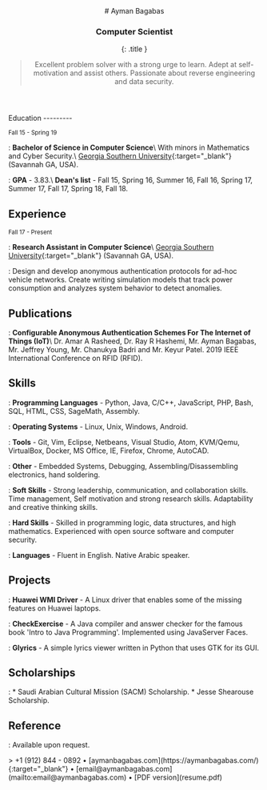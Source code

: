 <head>
    <meta charset="utf-8" />
    <meta name="viewport" content="width=device-width, initial-scale=1.0, user-scalable=yes" />
    <style>
        code{white-space: pre-wrap;}
        span.smallcaps{font-variant: small-caps;}
        span.underline{text-decoration: underline;}
        div.column{display: inline-block; vertical-align: top; width: 50%;}
    </style>
    <link href="https://fonts.googleapis.com/css?family=Open+Sans:400,700,800" rel="stylesheet">
    <link rel="stylesheet" href="style.css" />
    <!--[if lt IE 9]>
      <script src="//cdnjs.cloudflare.com/ajax/libs/html5shiv/3.7.3/html5shiv-printshiv.min.js"></script>
    <![endif]-->
    <title>Ayman Bagabas - resume</title>
</head>

<body>
<header>
<div class="wrap">
# Ayman Bagabas

### Computer Scientist
{: .title }
> Excellent problem solver with a strong urge to learn. Adept at self-motivation and assist others. Passionate about reverse engineering and data security.

</div>
</header>
<main>
<div class="wrap">
Education
---------

<small>Fall 15 - Spring 19</small>

:   **Bachelor of Science in Computer Science**\\
    With minors in Mathematics and Cyber Security.\\
    [Georgia Southern University](https://www.georgiasouthern.edu/){:target="_blank"} (Savannah GA, USA).

:   **GPA** - 3.83.\\
    **Dean's list** - Fall 15, Spring 16, Summer 16, Fall 16, Spring 17, Summer 17, Fall 17, Spring 18, Fall 18.

Experience
--------------

<small>Fall 17 - Present</small>

:   **Research Assistant in Computer Science**\\
    [Georgia Southern University](https://www.georgiasouthern.edu/){:target="_blank"} (Savannah GA, USA).

:   Design and develop anonymous authentication protocols for ad-hoc vehicle networks. Create writing simulation models that track power consumption and analyzes system behavior to detect anomalies.

Publications
------------

[]()

:	**Configurable Anonymous Authentication Schemes For The Internet of Things (IoT)**\\
Dr. Amar A Rasheed, Dr. Ray R Hashemi, Mr. Ayman Bagabas, Mr. Jeffrey Young, Mr. Chanukya Badri and Mr. Keyur Patel. 2019 IEEE International Conference on RFID (RFID).

Skills
------

[]()

:   **Programming Languages** -
    Python, Java, C/C++, JavaScript, PHP, Bash, SQL, HTML, CSS, SageMath, Assembly.

:   **Operating Systems** -
    Linux, Unix, Windows, Android.

:   **Tools** -
    Git, Vim, Eclipse, Netbeans, Visual Studio, Atom, KVM/Qemu, VirtualBox, Docker, MS Office, IE, Firefox, Chrome, AutoCAD.

:   **Other** -
    Embedded Systems, Debugging, Assembling/Disassembling electronics, hand soldering.

:   **Soft Skills** -
	Strong leadership, communication, and collaboration skills.
    Time management, Self motivation and strong research skills.
	Adaptability and creative thinking skills.

:   **Hard Skills** -
	Skilled in programming logic, data structures, and high mathematics.
    Experienced with open source software and computer security.

:   **Languages** -
	Fluent in English.
    Native Arabic speaker.

Projects
--------

[]()

:	**Huawei WMI Driver** -
	A Linux driver that enables some of the missing features on Huawei laptops.

:	**CheckExercise** -
	A Java compiler and answer checker for the famous book 'Intro to Java Programming'. Implemented using JavaServer Faces.

:	**Glyrics** -
	A simple lyrics viewer written in Python that uses GTK for its GUI.


Scholarships
------------
[]()

:   * Saudi Arabian Cultural Mission (SACM) Scholarship.
    * Jesse Shearouse Scholarship.

Reference
-----------------------

[]()

:   Available upon request.

</div>
</main>
<footer>
<div class="wrap">
> +1 (912) 844 - 0892 • [aymanbagabas.com](https://aymanbagabas.com/){:target="_blank"} • [email@aymanbagabas.com](mailto:email@aymanbagabas.com) • [PDF version](resume.pdf)
</div>
</footer>
</body>
